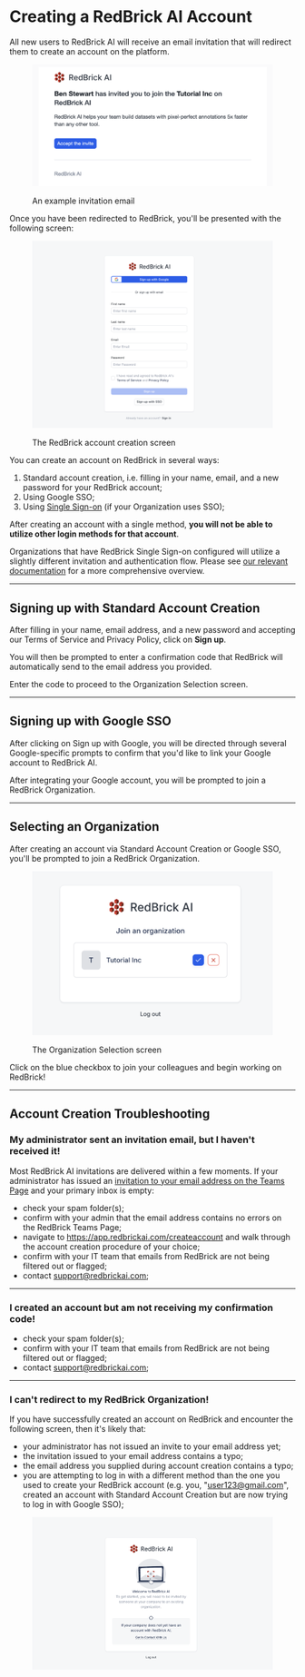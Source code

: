 # Creating a RedBrick AI Account

All new users to RedBrick AI will receive an email invitation that will redirect them to create an account on the platform.

<figure><img src="../.gitbook/assets/CleanShot 2024-12-16 at 15.19.40@2x.png" alt="" width="563"><figcaption><p>An example invitation email</p></figcaption></figure>

Once you have been redirected to RedBrick, you'll be presented with the following screen:

<figure><img src="../.gitbook/assets/CleanShot 2024-12-16 at 15.21.07@2x.png" alt=""><figcaption><p>The RedBrick account creation screen</p></figcaption></figure>

You can create an account on RedBrick in several ways:

1. Standard account creation, i.e. filling in your name, email, and a new password for your RedBrick account;
2. Using Google SSO;
3. Using [Single Sign-on](../organizations/inviting-your-team/single-sign-on.md) (if your Organization uses SSO);

After creating an account with a single method, **you will not be able to utilize other login methods for that account**.&#x20;

Organizations that have RedBrick Single Sign-on configured will utilize a slightly different invitation and authentication flow. Please see [our relevant documentation](../organizations/inviting-your-team/single-sign-on.md) for a more comprehensive overview.

***

## Signing up with Standard Account Creation

After filling in your name, email address, and a new password and accepting our Terms of Service and Privacy Policy, click on **Sign up**.

You will then be prompted to enter a confirmation code that RedBrick will automatically send to the email address you provided.

Enter the code to proceed to the Organization Selection screen.

***

## Signing up with Google SSO

After clicking on Sign up with Google, you will be directed through several Google-specific prompts to confirm that you'd like to link your Google account to RedBrick AI.

After integrating your Google account, you will be prompted to join a RedBrick Organization.

***

## Selecting an Organization

After creating an account via Standard Account Creation or Google SSO, you'll be prompted to join a RedBrick Organization.

<figure><img src="../.gitbook/assets/CleanShot 2024-12-16 at 15.38.11@2x.png" alt="" width="563"><figcaption><p>The Organization Selection screen</p></figcaption></figure>

Click on the blue checkbox to join your colleagues and begin working on RedBrick!

***

## Account Creation Troubleshooting&#x20;

### My administrator sent an invitation email, but I haven't received it!

Most RedBrick AI invitations are delivered within a few moments. If your administrator has issued an [invitation to your email address on the Teams Page](../organizations/inviting-your-team/) and your primary inbox is empty:

* check your spam folder(s);
* confirm with your admin that the email address contains no errors on the RedBrick Teams Page;
* navigate to https://app.redbrickai.com/createaccount and walk through the account creation procedure of your choice;
* confirm with your IT team that emails from RedBrick are not being filtered out or flagged;
* contact support@redbrickai.com;

***

### I created an account but am not receiving my confirmation code!

* check your spam folder(s);
* confirm with your IT team that emails from RedBrick are not being filtered out or flagged;
* contact support@redbrickai.com;

***

### I can't redirect to my RedBrick Organization!

If you have successfully created an account on RedBrick and encounter the following screen, then it's likely that:

* your administrator has not issued an invite to your email address yet;
* the invitation issued to your email address contains a typo;
* the email address you supplied during account creation contains a typo;
* you are attempting to log in with a different method than the one you used to create your RedBrick account (e.g. you, "user123@gmail.com", created an account with Standard Account Creation but are now trying to log in with Google SSO);

<figure><img src="../.gitbook/assets/CleanShot 2024-12-16 at 15.31.29@2x.png" alt=""><figcaption></figcaption></figure>
